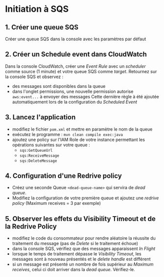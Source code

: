 # Initiation à SQS

## 1. Créer une queue SQS
Créer une queue SQS dans la console avec les paramètres par défaut

## 2. Créer un Schedule event dans CloudWatch
Dans la console CloudWatch, créer une *Event Rule* avec un *scheduler* comme source (1 minute) et votre queue SQS comme *target*.
Retournez sur la console SQS et observez :
 - des messages sont disponibles dans la queue
 - dans l'onglet permissions, une nouvelle permission autorise `aws:event...` à envoyer des messages
Cette dernière règle à été ajoutée automatiquement lors de la configuration du *Scheduled Event*

## 3. Lancez l'application
- modifiez le fichier `pom.xml` et mettre en paramètre le nom de la queue 
- exécutez le programme : `mvn clean compile exec:java`
- ajoutez une policy sur l'IAM Role de votre instance permettant les opérations suivantes sur votre queue :
  - `sqs:GetQueueUrl`
  - `sqs:ReceiveMessage`
  - `sqs:DeleteMessage`

## 4. Configuration d'une Redrive policy
- Créez une seconde Queue `<dead-queue-name>` qui servira de *dead queue*.
- Modifiez la configuration de votre première queue et ajoutez une *redrive policy* (Maximum receives = 3 par exemple)

## 5. Observer les effets du Visibility Timeout et de la Redrive Policy
- modifiez le code du consommateur pour rendre aléatoire la réussite du traitement du message (pas de *Delete* si le traitement échoue)
- dans la console SQS, vérifiez que des messages apparaissent *In Flight*
- lorsque le temps de traitement dépasse le *Visibility Timeout*, les messages sont à nouveau présentés et le *delete handle* est différent
- si un message est présenté un nombre de fois supérieur au *Maximum receives*, celui ci doit arriver dans la *dead queue*. Vérifiez-le.

